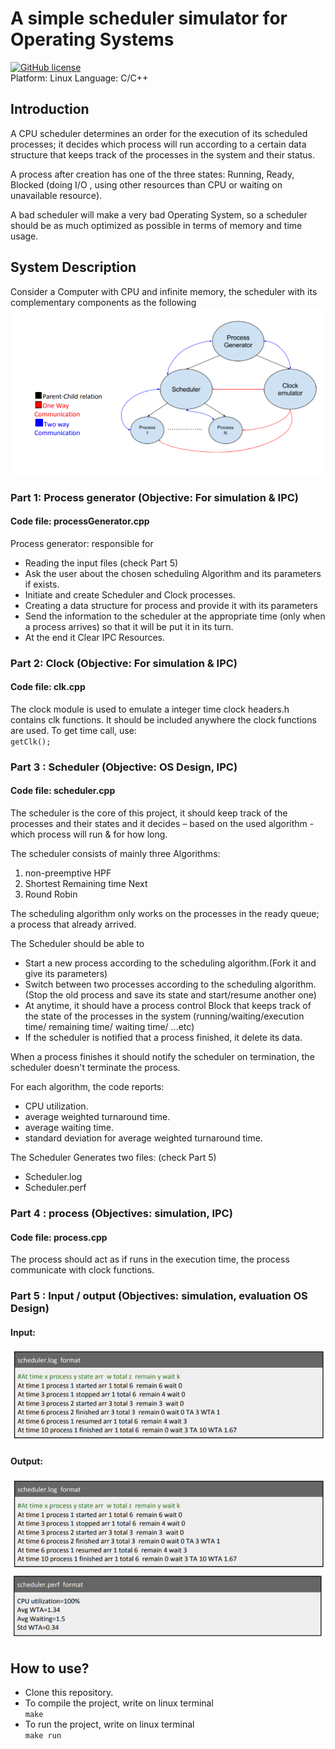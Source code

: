 # A simple scheduler simulator for Operating Systems 
[![GitHub license](https://img.shields.io/github/license/MichaelKMalak/OS-Scheduler.svg)](https://github.com/MichaelKMalak/OS-Scheduler/blob/master/LICENSE)
<br>Platform: Linux
Language: C/C++

## Introduction
A CPU scheduler determines an order for the execution of its scheduled processes; it decides which process will run according to a certain data structure that keeps track of the processes in the system and their status.

A process after creation has one of the three states: Running, Ready, Blocked (doing I/O , using other resources than CPU or waiting on unavailable resource).

A bad scheduler will make a very bad Operating System, so a scheduler should be as much optimized as possible in terms of memory and time usage.

## System Description
Consider a Computer with CPU and infinite memory, the scheduler with its complementary components as the following
![system description](https://raw.githubusercontent.com/MichaelKMalak/OS-Scheduler/master/sample/main_system_components.PNG)

### Part 1: Process generator  (Objective: For simulation & IPC)
#### Code file: processGenerator.cpp
Process generator: responsible for
* Reading the input files (check Part 5)
* Ask the user about the chosen scheduling Algorithm and its parameters if exists.
* Initiate and create Scheduler and Clock processes.
* Creating a data structure for process and provide it with its parameters
* Send the information to the scheduler at the appropriate time (only when a process arrives) so
that it will be put it in its turn.
* At the end it Clear IPC Resources.

### Part 2: Clock  (Objective: For simulation & IPC)
#### Code file: clk.cpp
The clock module is used to emulate a integer time clock
headers.h contains clk functions. 
It should be included anywhere the clock functions are used.
To get time call, use: 
  <br>`getClk();`  
  
### Part 3 : Scheduler (Objective: OS Design, IPC)
#### Code file: scheduler.cpp
The scheduler is the core of this project, it should keep track of the processes and their states and it decides – based on the used algorithm - which process will run & for how long.

The scheduler consists of mainly three Algorithms:
1. non-preemptive HPF
2. Shortest Remaining time Next
3. Round Robin

The scheduling algorithm only works on the processes in the ready queue; a process that already arrived.

The Scheduler should be able to
* Start a new process according to the scheduling algorithm.(Fork it and give its parameters)
* Switch between two processes according to the scheduling algorithm. (Stop the old process and
save its state and start/resume another one)
* At anytime, it should have a process control Block that keeps track of the state of the processes
in the system (running/waiting/execution time/ remaining time/ waiting time/ ...etc)
* If the scheduler is notified that a process finished, it delete its data.

When a process finishes it should notify the scheduler on termination, the scheduler doesn't terminate the process.

For each algorithm, the code reports:
* CPU utilization.
* average weighted turnaround time.
* average waiting time.
* standard deviation for average weighted turnaround time.

The Scheduler Generates two files: (check Part 5)
* Scheduler.log
* Scheduler.perf

### Part 4 : process (Objectives: simulation, IPC)
#### Code file: process.cpp
The process should act as if runs in the execution time, the process communicate with clock functions.

### Part 5 : Input / output (Objectives: simulation, evaluation OS Design)
#### Input:
![input sample](https://raw.githubusercontent.com/MichaelKMalak/OS-Scheduler/master/sample/output_1.PNG)
#### Output:
![first output sample](https://raw.githubusercontent.com/MichaelKMalak/OS-Scheduler/master/sample/output_1.PNG)
![second output sample](https://raw.githubusercontent.com/MichaelKMalak/OS-Scheduler/master/sample/output_2.PNG)

## How to use?

* Clone this repository.
* To compile the project, write on linux terminal
<br>`make`
* To run the project, write on linux terminal
<br>`make run`
